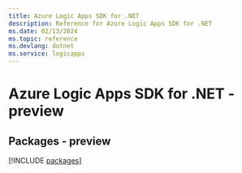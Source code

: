 ```yaml
---
title: Azure Logic Apps SDK for .NET
description: Reference for Azure Logic Apps SDK for .NET
ms.date: 02/13/2024
ms.topic: reference
ms.devlang: dotnet
ms.service: logicapps
---
```

# Azure Logic Apps SDK for .NET - preview
## Packages - preview
[!INCLUDE [packages](logic-apps-index.md)]